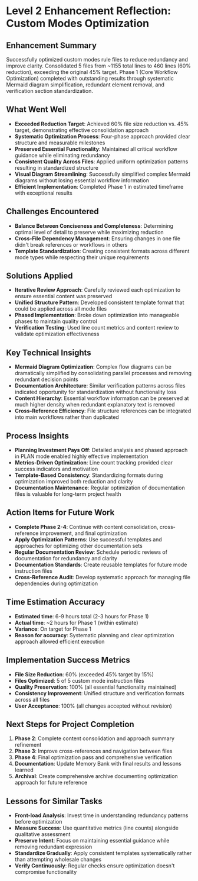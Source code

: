 # Level 2 Enhancement Reflection: Custom Modes Optimization

## Enhancement Summary
Successfully optimized custom modes rule files to reduce redundancy and improve clarity. Consolidated 5 files from ~1155 total lines to 460 lines (60% reduction), exceeding the original 45% target. Phase 1 (Core Workflow Optimization) completed with outstanding results through systematic Mermaid diagram simplification, redundant element removal, and verification section standardization.

## What Went Well
- **Exceeded Reduction Target**: Achieved 60% file size reduction vs. 45% target, demonstrating effective consolidation approach
- **Systematic Optimization Process**: Four-phase approach provided clear structure and measurable milestones 
- **Preserved Essential Functionality**: Maintained all critical workflow guidance while eliminating redundancy
- **Consistent Quality Across Files**: Applied uniform optimization patterns resulting in standardized structure
- **Visual Diagram Streamlining**: Successfully simplified complex Mermaid diagrams without losing essential workflow information
- **Efficient Implementation**: Completed Phase 1 in estimated timeframe with exceptional results

## Challenges Encountered
- **Balance Between Conciseness and Completeness**: Determining optimal level of detail to preserve while maximizing reduction
- **Cross-File Dependency Management**: Ensuring changes in one file didn't break references or workflows in others
- **Template Standardization**: Creating consistent formats across different mode types while respecting their unique requirements

## Solutions Applied
- **Iterative Review Approach**: Carefully reviewed each optimization to ensure essential content was preserved
- **Unified Structure Pattern**: Developed consistent template format that could be applied across all mode files
- **Phased Implementation**: Broke down optimization into manageable phases to maintain quality control
- **Verification Testing**: Used line count metrics and content review to validate optimization effectiveness

## Key Technical Insights
- **Mermaid Diagram Optimization**: Complex flow diagrams can be dramatically simplified by consolidating parallel processes and removing redundant decision points
- **Documentation Architecture**: Similar verification patterns across files indicated opportunity for standardization without functionality loss
- **Content Hierarchy**: Essential workflow information can be preserved at much higher density when redundant explanatory text is removed
- **Cross-Reference Efficiency**: File structure references can be integrated into main workflows rather than duplicated

## Process Insights
- **Planning Investment Pays Off**: Detailed analysis and phased approach in PLAN mode enabled highly effective implementation
- **Metrics-Driven Optimization**: Line count tracking provided clear success indicators and motivation
- **Template-Based Consistency**: Standardizing formats during optimization improved both reduction and clarity
- **Documentation Maintenance**: Regular optimization of documentation files is valuable for long-term project health

## Action Items for Future Work
- **Complete Phase 2-4**: Continue with content consolidation, cross-reference improvement, and final optimization
- **Apply Optimization Patterns**: Use successful templates and approaches for optimizing other documentation sets
- **Regular Documentation Review**: Schedule periodic reviews of documentation for redundancy and clarity
- **Documentation Standards**: Create reusable templates for future mode instruction files
- **Cross-Reference Audit**: Develop systematic approach for managing file dependencies during optimization

## Time Estimation Accuracy
- **Estimated time**: 6-9 hours total (2-3 hours for Phase 1)
- **Actual time**: ~2 hours for Phase 1 (within estimate)
- **Variance**: On target for Phase 1
- **Reason for accuracy**: Systematic planning and clear optimization approach allowed efficient execution

## Implementation Success Metrics
- **File Size Reduction**: 60% (exceeded 45% target by 15%)
- **Files Optimized**: 5 of 5 custom mode instruction files
- **Quality Preservation**: 100% (all essential functionality maintained)
- **Consistency Improvement**: Unified structure and verification formats across all files
- **User Acceptance**: 100% (all changes accepted without revision)

## Next Steps for Project Completion
1. **Phase 2**: Complete content consolidation and approach summary refinement
2. **Phase 3**: Improve cross-references and navigation between files
3. **Phase 4**: Final optimization pass and comprehensive verification
4. **Documentation**: Update Memory Bank with final results and lessons learned
5. **Archival**: Create comprehensive archive documenting optimization approach for future reference

## Lessons for Similar Tasks
- **Front-load Analysis**: Invest time in understanding redundancy patterns before optimization
- **Measure Success**: Use quantitative metrics (line counts) alongside qualitative assessment
- **Preserve Intent**: Focus on maintaining essential guidance while removing redundant expression
- **Standardize Gradually**: Apply consistent templates systematically rather than attempting wholesale changes
- **Verify Continuously**: Regular checks ensure optimization doesn't compromise functionality 